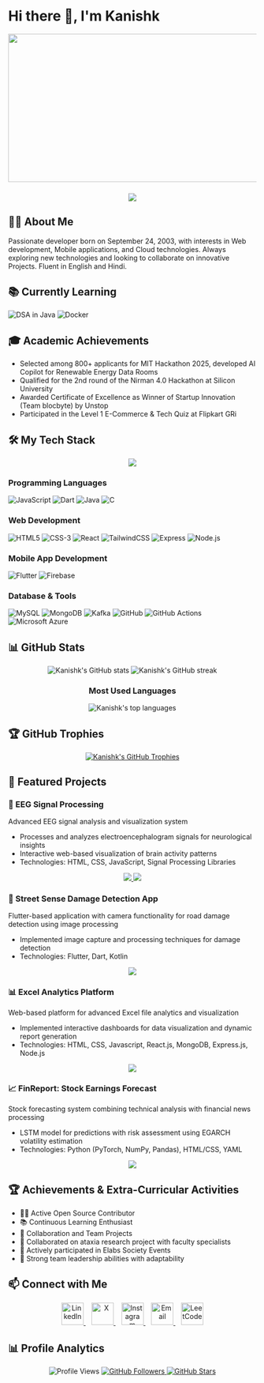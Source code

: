 # Hi there 👋, I'm Kanishk

<div align="center">
  <img src="https://media.giphy.com/media/dWesBcTLavkZuG35MI/giphy.gif" width="600" height="300"/>
</div>

<h3 align="center">
  <a href="https://git.io/typing-svg">
    <img src="https://readme-typing-svg.herokuapp.com/?lines=Hello,+There!+👋;Welcome+to+my+GitHub!;I'm+Kanishk;Full+Stack+Developer;Mobile+App+Developer&center=true&size=30">
  </a>
</h3>


## 👨‍💻 About Me
Passionate developer born on September 24, 2003, with interests in Web development, Mobile applications, and Cloud technologies. Always exploring new technologies and looking to collaborate on innovative Projects. Fluent in English and Hindi.

## 📚 Currently Learning
![DSA in Java](https://img.shields.io/badge/Java-%23ED8B00.svg?logo=openjdk&logoColor=white)
![Docker](https://img.shields.io/badge/-Docker-2496ED?style=flat&logo=docker&logoColor=white)


## 🎓 Academic Achievements
- Selected among 800+ applicants for MIT Hackathon 2025, developed AI Copilot for Renewable Energy Data Rooms
- Qualified for the 2nd round of the Nirman 4.0 Hackathon at Silicon University
- Awarded Certificate of Excellence as Winner of Startup Innovation (Team blocbyte) by Unstop
- Participated in the Level 1 E-Commerce & Tech Quiz at Flipkart GRi

## 🛠️ My Tech Stack
<p align="center">
  <a href="https://skillicons.dev">
    <img src="https://skillicons.dev/icons?i=c,java,html,css,js,react,nodejs,mongodb,mysql,kafka,flutter,dart,firebase,git,azure" />
  </a>
</p>

### Programming Languages
![JavaScript](https://img.shields.io/badge/-JavaScript-F7DF1E?style=flat&logo=javascript&logoColor=black)
![Dart](https://img.shields.io/badge/-Dart-0175C2?style=flat&logo=dart&logoColor=white)
![Java](https://img.shields.io/badge/Java-%23ED8B00.svg?logo=openjdk&logoColor=white)
![C](https://img.shields.io/badge/-C-A8B9CC?style=flat&logo=c&logoColor=black)

### Web Development
![HTML5](https://img.shields.io/badge/-HTML5-E34F26?style=flat&logo=html5&logoColor=white)
![CSS-3](https://img.shields.io/badge/CSS-639?logo=css&logoColor=fff)
![React](https://img.shields.io/badge/-ReactJS-61DAFB?style=flat&logo=react&logoColor=black)
![TailwindCSS](https://img.shields.io/badge/Tailwind%20CSS-%2338B2AC.svg?logo=tailwind-css&logoColor=white)
![Express](https://img.shields.io/badge/-ExpressJS-000000?style=flat&logo=express&logoColor=white)
![Node.js](https://img.shields.io/badge/-Node.js-339933?style=flat&logo=nodedotjs&logoColor=white)


### Mobile App Development
![Flutter](https://img.shields.io/badge/Flutter-02569B?logo=flutter&logoColor=fff)
![Firebase](https://img.shields.io/badge/-Firebase-FFCA28?style=flat&logo=firebase&logoColor=black)


### Database & Tools
![MySQL](https://img.shields.io/badge/-MySQL-4479A1?style=flat&logo=mysql&logoColor=white)
![MongoDB](https://img.shields.io/badge/-MongoDB-47A248?style=flat&logo=mongodb&logoColor=white)
![Kafka](https://img.shields.io/badge/-Kafka-231F20?style=flat&logo=apache-kafka&logoColor=white)
![GitHub](https://img.shields.io/badge/-GitHub-181717?style=flat&logo=github&logoColor=white)
![GitHub Actions](https://img.shields.io/badge/-GitHub_Actions-2088FF?style=flat&logo=github-actions&logoColor=white)
![Microsoft Azure](https://custom-icon-badges.demolab.com/badge/Microsoft%20Azure-0089D6?logo=msazure&logoColor=white)

## 📊 GitHub Stats

<p align="center">
  <img src="https://github-readme-stats.vercel.app/api?username=Kanishk1420&show_icons=true&theme=radical" alt="Kanishk's GitHub stats" />
  <img src="https://streak-stats.demolab.com/?user=Kanishk1420&theme=radical&date_format=M%20j%5B%2C%20Y%5D&ring=ff3068&fire=ff3068&sideNums=ff3068" alt="Kanishk's GitHub streak" />
</p>

<div align="center">
  <h3>Most Used Languages</h3>
  <img src="https://github-readme-stats.vercel.app/api/top-langs/?username=Kanishk1420&layout=compact&theme=radical" alt="Kanishk's top languages" />
</div>

## 🏆 GitHub Trophies
<p align="center">
  <a href="https://github.com/ryo-ma/github-profile-trophy">
    <img src="https://github-profile-trophy.vercel.app/?username=Kanishk1420&theme=radical&row=1&column=7&no-frame=true&margin-w=15" alt="Kanishk's GitHub Trophies" />
  </a>
</p>

## 🚀 Featured Projects

### 🧠 EEG Signal Processing
Advanced EEG signal analysis and visualization system
- Processes and analyzes electroencephalogram signals for neurological insights
- Interactive web-based visualization of brain activity patterns
- Technologies: HTML, CSS, JavaScript, Signal Processing Libraries

<p align="center">
  <a href="https://github.com/Kanishk1420/EEG-Signal-Processing">
    <img src="https://img.shields.io/badge/-View_Repository-2ea44f?style=for-the-badge&logo=github">
  </a>
  <a href="https://kanishk1420.github.io/EEG-Signal-Processing/">
    <img src="https://img.shields.io/badge/-Live_Demo-FF5722?style=for-the-badge&logo=google-chrome&logoColor=white">
  </a>
</p>

### 📱 Street Sense Damage Detection App
Flutter-based application with camera functionality for road damage detection using image processing
- Implemented image capture and processing techniques for damage detection
- Technologies: Flutter, Dart, Kotlin

<p align="center">
  <a href="https://github.com/Kanishk1420/StreetSense-Road-Damage-Detection">
    <img src="https://img.shields.io/badge/-View_Project-2ea44f?style=for-the-badge&logo=github">
  </a>
</p>

### 📊 Excel Analytics Platform
Web-based platform for advanced Excel file analytics and visualization
- Implemented interactive dashboards for data visualization and dynamic report generation
- Technologies: HTML, CSS, Javascript, React.js, MongoDB, Express.js, Node.js

<p align="center">
  <a href="https://github.com/Kanishk1420/Excel_Analytics_Platform">
    <img src="https://img.shields.io/badge/-View_Project-2ea44f?style=for-the-badge&logo=github">
  </a>
</p>

### 📈 FinReport: Stock Earnings Forecast
Stock forecasting system combining technical analysis with financial news processing
- LSTM model for predictions with risk assessment using EGARCH volatility estimation
- Technologies: Python (PyTorch, NumPy, Pandas), HTML/CSS, YAML

<p align="center">
  <a href="https://github.com/Kanishk1420/FinReport-Explainable-Stock-Earnings-Forecasting-via-News-Factor">
    <img src="https://img.shields.io/badge/-View_Project-2ea44f?style=for-the-badge&logo=github">
  </a>
</p>

## 🏆 Achievements & Extra-Curricular Activities
- 👨‍💻 Active Open Source Contributor
- 📚 Continuous Learning Enthusiast
- 🤝 Collaboration and Team Projects
- 🧠 Collaborated on ataxia research project with faculty specialists
- 🎯 Actively participated in Elabs Society Events
- 👥 Strong team leadership abilities with adaptability

## 📫 Connect with Me
<p align="center">
  <a href="https://www.linkedin.com/in/kanishk-gupta-3ab129303/" target="_blank">
    <img src="https://cdn.jsdelivr.net/gh/devicons/devicon/icons/linkedin/linkedin-original.svg" alt="LinkedIn" width="45" height="45"/>
  </a>
  &nbsp;&nbsp;
  <a href="https://x.com/SushmaLal125823" target="_blank">
    <img src="https://encrypted-tbn0.gstatic.com/images?q=tbn:ANd9GcTj5Z6h2su_P2Dpy48AmTVcigVGKB5bsYuMZQ&s" alt="X" width="45" height="45"/>
  </a>
  &nbsp;&nbsp;
  <a href="https://www.instagram.com/iamkanishk24/" target="_blank">
    <img src="https://upload.wikimedia.org/wikipedia/commons/e/e7/Instagram_logo_2016.svg" alt="Instagram" width="45" height="45"/>
  </a>
  &nbsp;&nbsp;
  <a href="mailto:Kanishkgupta2003@outlook.com" target="_blank">
    <img src="https://cdn-icons-png.flaticon.com/512/552/552486.png" alt="Email" width="45" height="45"/>
  </a>
  &nbsp;&nbsp;
  <a href="https://leetcode.com/u/Kanishk1420W/" target="_blank">
    <img src="https://upload.wikimedia.org/wikipedia/commons/1/19/LeetCode_logo_black.png" alt="LeetCode" width="45" height="45"/>
  </a>
</p>

## 📊 Profile Analytics
<p align="center">
  <img src="https://komarev.com/ghpvc/?username=Kanishk1420&style=for-the-badge&color=brightgreen" alt="Profile Views"/>
  <a href="https://github.com/Kanishk1420?tab=followers">
    <img src="https://img.shields.io/github/followers/Kanishk1420?style=for-the-badge&logo=github&color=blue" alt="GitHub Followers"/>
  </a>
  <a href="https://github.com/Kanishk1420?tab=stars">
    <img src="https://img.shields.io/github/stars/Kanishk1420?affiliations=OWNER%2CCOLLABORATOR&style=for-the-badge&logo=github&color=orange" alt="GitHub Stars"/>
  </a>
</p>
